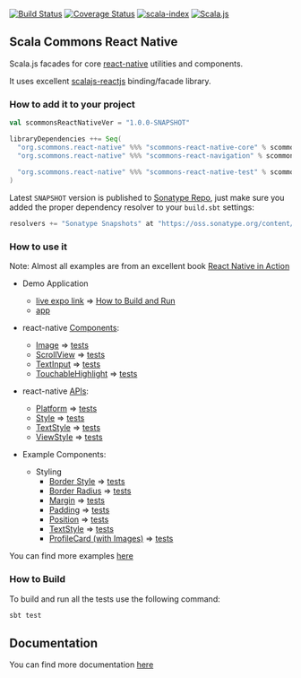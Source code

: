 
[![Build Status](https://travis-ci.org/scommons/scommons-react-native.svg?branch=master)](https://travis-ci.org/scommons/scommons-react-native)
[![Coverage Status](https://coveralls.io/repos/github/scommons/scommons-react-native/badge.svg?branch=master)](https://coveralls.io/github/scommons/scommons-react-native?branch=master)
[![scala-index](https://index.scala-lang.org/scommons/scommons-react-native/scommons-react-native-core/latest.svg)](https://index.scala-lang.org/scommons/scommons-react-native/scommons-react-native-core)
[![Scala.js](https://www.scala-js.org/assets/badges/scalajs-0.6.17.svg)](https://www.scala-js.org)

## Scala Commons React Native
Scala.js facades for core [react-native](https://facebook.github.io/react-native/docs/getting-started) utilities and components.

It uses excellent [scalajs-reactjs](https://github.com/shogowada/scalajs-reactjs) binding/facade library.

### How to add it to your project

```scala
val scommonsReactNativeVer = "1.0.0-SNAPSHOT"

libraryDependencies ++= Seq(
  "org.scommons.react-native" %%% "scommons-react-native-core" % scommonsReactNativeVer,
  "org.scommons.react-native" %%% "scommons-react-navigation" % scommonsReactNativeVer,
  
  "org.scommons.react-native" %%% "scommons-react-native-test" % scommonsReactNativeVer % "test"
)
```

Latest `SNAPSHOT` version is published to [Sonatype Repo](https://oss.sonatype.org/content/repositories/snapshots/org/scommons/), just make sure you added
the proper dependency resolver to your `build.sbt` settings:
```scala
resolvers += "Sonatype Snapshots" at "https://oss.sonatype.org/content/repositories/snapshots/"
```

### How to use it

Note: Almost all examples are from an excellent book [React Native in Action](https://github.com/dabit3/react-native-in-action)

* Demo Application
  * [live expo link](https://expo.io/@viktorpodzigun/showcase) => [How to Build and Run](showcase/README.md)
  * [app](showcase/src/main/scala/scommons/reactnative/showcase/ShowcaseApp.scala)

* react-native [Components](https://facebook.github.io/react-native/docs/activityindicator):
  * [Image](showcase/src/main/scala/scommons/reactnative/showcase/ImageDemo.scala) => [tests](showcase/src/test/scala/scommons/reactnative/showcase/ImageDemoSpec.scala)
  * [ScrollView](showcase/src/main/scala/scommons/reactnative/showcase/ScrollViewDemo.scala) => [tests](showcase/src/test/scala/scommons/reactnative/showcase/ScrollViewDemoSpec.scala)
  * [TextInput](showcase/src/main/scala/scommons/reactnative/showcase/TextInputDemo.scala) => [tests](showcase/src/test/scala/scommons/reactnative/showcase/TextInputDemoSpec.scala)
  * [TouchableHighlight](showcase/src/main/scala/scommons/reactnative/showcase/TouchableHighlightDemo.scala) => [tests](showcase/src/test/scala/scommons/reactnative/showcase/TouchableHighlightDemoSpec.scala)

* react-native [APIs](https://facebook.github.io/react-native/docs/accessibilityinfo):
  * [Platform](showcase/src/main/scala/scommons/reactnative/showcase/PlatformDemo.scala) => [tests](showcase/src/test/scala/scommons/reactnative/showcase/PlatformDemoSpec.scala)
  * [Style](showcase/src/main/scala/scommons/reactnative/showcase/StyleDemo.scala) => [tests](showcase/src/test/scala/scommons/reactnative/showcase/StyleDemoSpec.scala)
  * [TextStyle](showcase/src/main/scala/scommons/reactnative/showcase/TextStyleDemo.scala) => [tests](showcase/src/test/scala/scommons/reactnative/showcase/TextStyleDemoSpec.scala)
  * [ViewStyle](showcase/src/main/scala/scommons/reactnative/showcase/ViewStyleDemo.scala) => [tests](showcase/src/test/scala/scommons/reactnative/showcase/ViewStyleDemoSpec.scala)

* Example Components:
  * Styling
    * [Border Style](showcase/src/main/scala/scommons/reactnative/showcase/style/BorderStyleDemo.scala) => [tests](showcase/src/test/scala/scommons/reactnative/showcase/style/BorderStyleDemoSpec.scala)
    * [Border Radius](showcase/src/main/scala/scommons/reactnative/showcase/style/BorderRadiusDemo.scala) => [tests](showcase/src/test/scala/scommons/reactnative/showcase/style/BorderRadiusDemoSpec.scala)
    * [Margin](showcase/src/main/scala/scommons/reactnative/showcase/style/MarginStyleDemo.scala) => [tests](showcase/src/test/scala/scommons/reactnative/showcase/style/MarginStyleDemoSpec.scala)
    * [Padding](showcase/src/main/scala/scommons/reactnative/showcase/style/PaddingStyleDemo.scala) => [tests](showcase/src/test/scala/scommons/reactnative/showcase/style/PaddingStyleDemoSpec.scala)
    * [Position](showcase/src/main/scala/scommons/reactnative/showcase/style/PositionStyleDemo.scala) => [tests](showcase/src/test/scala/scommons/reactnative/showcase/style/PositionStyleDemoSpec.scala)
    * [TextStyle](showcase/src/main/scala/scommons/reactnative/showcase/style/TextStyleDemo.scala) => [tests](showcase/src/test/scala/scommons/reactnative/showcase/style/TextStyleDemoSpec.scala)
    * [ProfileCard (with Images)](showcase/src/main/scala/scommons/reactnative/showcase/style/ProfileCard.scala) => [tests](showcase/src/test/scala/scommons/reactnative/showcase/style/ProfileCardSpec.scala)

You can find more examples [here](https://github.com/scommons/scommons-examples-mobile)

### How to Build

To build and run all the tests use the following command:
```bash
sbt test
```

## Documentation

You can find more documentation [here](https://scommons.org)
